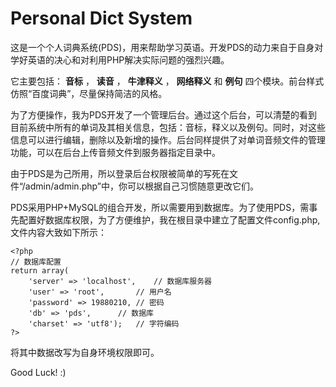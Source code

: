 # Personal Dict System #

这是一个个人词典系统(PDS)，用来帮助学习英语。开发PDS的动力来自于自身对学好英语的决心和对利用PHP解决实际问题的强烈兴趣。

它主要包括： **音标** ， **读音** ， **牛津释义** ， **网络释义** 和 **例句** 四个模块。前台样式仿照“百度词典”，尽量保持简洁的风格。

为了方便操作，我为PDS开发了一个管理后台。通过这个后台，可以清楚的看到目前系统中所有的单词及其相关信息，包括：音标，释义以及例句。同时，对这些信息可以进行编辑，删除以及新增的操作。后台同样提供了对单词音频文件的管理功能，可以在后台上传音频文件到服务器指定目录中。

由于PDS是为己所用，所以登录后台权限被简单的写死在文件“/admin/admin.php”中，你可以根据自己习惯随意更改它们。

PDS采用PHP+MySQL的组合开发，所以需要用到数据库。为了使用PDS，需事先配置好数据库权限，为了方便维护，我在根目录中建立了配置文件config.php,文件内容大致如下所示： 

    <?php
    // 数据库配置
    return array(
	    'server' => 'localhost',	// 数据库服务器
	    'user' => 'root',		// 用户名
	    'password' => 19880210,	// 密码
	    'db' => 'pds',		// 数据库
	    'charset' => 'utf8');	// 字符编码
    ?>

将其中数据改写为自身环境权限即可。

Good Luck! :)